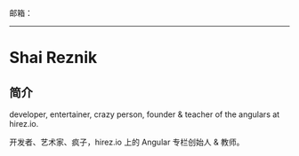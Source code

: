 邮箱：

---

# Shai Reznik

## 简介


developer, entertainer, crazy person, founder & teacher of the angulars at hirez.io.

开发者、艺术家、疯子，hirez.io 上的 Angular 专栏创始人 & 教师。
